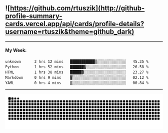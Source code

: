 ## ![https://github.com/rtuszik](http://github-profile-summary-cards.vercel.app/api/cards/profile-details?username=rtuszik&theme=github_dark)

---
#### My Week:

<!--START_SECTION:waka-->

```txt
unknown      3 hrs 12 mins   ███████████▒░░░░░░░░░░░░░   45.35 %
Python       1 hrs 52 mins   ██████▓░░░░░░░░░░░░░░░░░░   26.58 %
HTML         1 hrs 38 mins   █████▓░░░░░░░░░░░░░░░░░░░   23.27 %
Markdown     0 hrs 9 mins    ▓░░░░░░░░░░░░░░░░░░░░░░░░   02.12 %
YAML         0 hrs 4 mins    ▒░░░░░░░░░░░░░░░░░░░░░░░░   00.84 %
```

<!--END_SECTION:waka-->

---

![](https://raw.githubusercontent.com/rtuszik/rtuszik/output/github-contribution-grid-snake-dark.svg)
